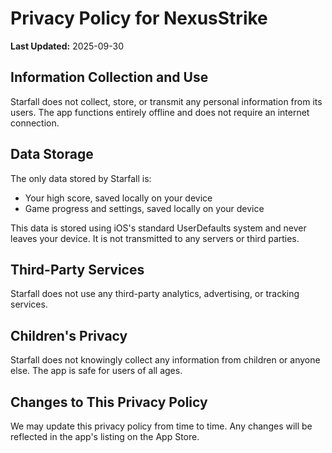 # Privacy Policy for NexusStrike

**Last Updated:** 2025-09-30

## Information Collection and Use

Starfall does not collect, store, or transmit any personal information from its users. The app functions entirely offline and does not require an internet connection.

## Data Storage

The only data stored by Starfall is:

- Your high score, saved locally on your device
- Game progress and settings, saved locally on your device

This data is stored using iOS's standard UserDefaults system and never leaves your device. It is not transmitted to any servers or third parties.

## Third-Party Services

Starfall does not use any third-party analytics, advertising, or tracking services.

## Children's Privacy

Starfall does not knowingly collect any information from children or anyone else. The app is safe for users of all ages.

## Changes to This Privacy Policy

We may update this privacy policy from time to time. Any changes will be reflected in the app's listing on the App Store.